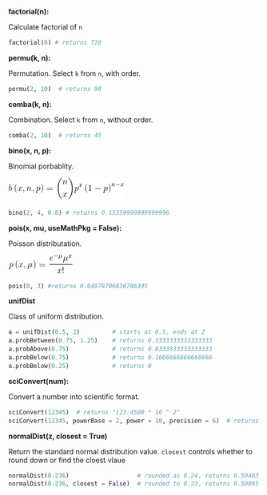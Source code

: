 **factorial(n):**

Calculate factorial of `n`

```python
factorial(6) # returns 720
```

**permu(k, n):**

Permutation. Select `k` from `n`, with order.

```python
permu(2, 10)  # returns 90
```

**comba(k, n):**

Combination. Select `k` from `n`, without order.

```python
comba(2, 10)  # returns 45
```

**bino(x, n, p):**

Binomial porbablity.

<img src="https://github.com/Amarthgul/studentCalculator/blob/master/Resources/binomial.gif">

```python
bino(2, 4, 0.8) # returns 0.15359999999999996
```

**pois(x, mu, useMathPkg = False):**

Poisson distributation.

<img src="https://github.com/Amarthgul/studentCalculator/blob/master/Resources/possion.gif">

```python
pois(0, 3) #returns 0.04978706836786395
```

**unifDist**

Class of uniform distribution.

```python
a = unifDist(0.5, 2)         # starts at 0.5, ends at 2
a.probBetween(0.75, 1.25)    # returns 0.3333333333333333 
a.probAbove(0.75)            # returns 0.8333333333333333
a.probBelow(0.75)            # returns 0.1666666666666666
a.probBelow(0.25)            # returns 0
```

**sciConvert(num):**

Convert a number into scientific format.

```python
sciConvert(12345)  # returns "123.4500 * 10 ^ 2"
sciConvert(12345, powerBase = 2, power = 10, precision = 6)  # returns "12.055664 * 2 ^ 10"
```

**normalDist(z, closest = True)**

Return the standard normal distribution value. `closest` controls whether to round down or find the cloest vlaue

```python
normalDist(0.236)                   # rounded as 0.24, returns 0.59483
normalDist(0.236, closest = False)  # rounded to 0.23, returns 0.59095
```
